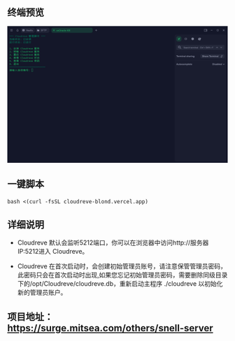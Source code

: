 ## 终端预览

![preview](预览.png)

## 一键脚本
```
bash <(curl -fsSL cloudreve-blond.vercel.app)
```
## 详细说明
- Cloudreve 默认会监听5212端口，你可以在浏览器中访问http://服务器IP:5212进入 Cloudreve。

- Cloudreve 在首次启动时，会创建初始管理员账号，请注意保管管理员密码，此密码只会在首次启动时出现,如果您忘记初始管理员密码，需要删除同级目录下的/opt/Cloudreve/cloudreve.db，重新启动主程序 ./cloudreve 以初始化新的管理员账户。

## 项目地址：https://surge.mitsea.com/others/snell-server
